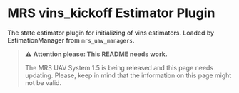 # MRS vins_kickoff Estimator Plugin

The state estimator plugin for initializing of vins estimators.
Loaded by EstimationManager from `mrs_uav_managers`.

> :warning: **Attention please: This README needs work.**
>
> The MRS UAV System 1.5 is being released and this page needs updating. Please, keep in mind that the information on this page might not be valid.

